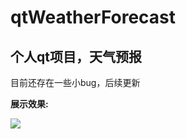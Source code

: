 # qtWeatherForecast
## 个人qt项目，天气预报

目前还存在一些小bug，后续更新

**展示效果:**

<img src="https://sszblog.oss-cn-shenzhen.aliyuncs.com/img/Weather.png">
